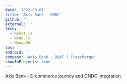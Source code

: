 ```yaml
---
date: '2022-08-01'
title: 'Axis Bank - ONDC'
github: ''
external: ''
tech:
  - React.js
  - Node.js
  - MongoDB
ios: ''
android: ''
company: 'Axis Bank - DBAT | Freecharge'
showInProjects: true
---
```


Axis Bank - E-commerce journey and ONDC integration.
